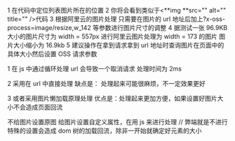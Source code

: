 <!-- 处理方式 -->

1 在代码中定位列表图片所在的位置
2 你将会看到类似于<**img **src="<?php **echo get_post_meta**($post_id, "litpic")[0]; ?>" alt="<?php **the_title**();?>" title="<?php **the_title**();?>" />代码
3 根据阿里云的图片处理 只需要在图片的 url 地址后加上?x-oss-process=image/resize,w_142 等参数进行图片尺寸的调整
4 据测试一张 96.9KB 大小的图片尺寸为 width = 557px 进行阿里云图片处理为 width = 173 的图片 图片大小缩小为 16.9kb
5 建议操作在拿到请求拿到 url 地址时查询图片在页面中的具体大小然后设置 OSS 请求参数

1 在 js 中通过循环处理 url 会导致一个取消请求 处理时间为 2ms

2 采用在 url 中直接处理
缺点是： 处理起来可能很麻烦，不一定效果更好

3 或者采用图片懒加载原理处理
优点是：处理起来更加方便，如果设置好图片大小不会造成页面回流

不给图片设置原图 给图片设置自定义属性，在用 js 来进行处理
// 弊端就是不进行特殊的设置会造成 dom 树的加载回流，除非一开始就确定好元素的大小
